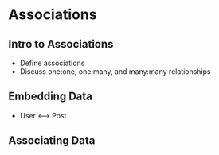 # Associations

## Intro to Associations
* Define associations
* Discuss one:one, one:many, and many:many relationships

## Embedding Data
* User <--> Post

## Associating Data